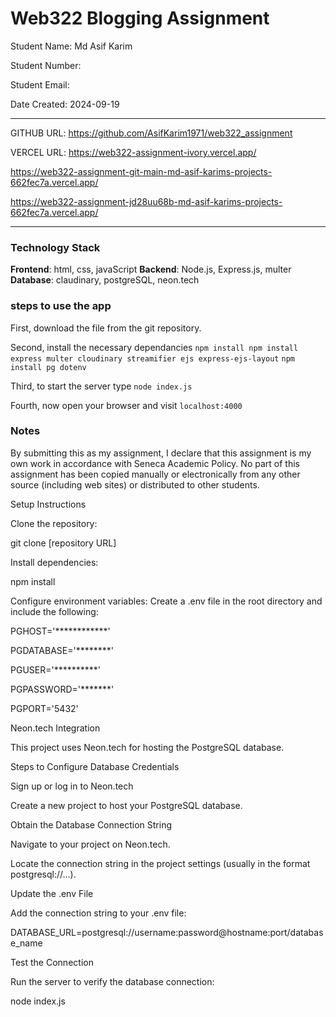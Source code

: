 # Web322 Blogging Assignment

Student Name: Md Asif Karim

Student Number: 

Student Email: 

Date Created: 2024-09-19

---

GITHUB URL: https://github.com/AsifKarim1971/web322_assignment

VERCEL URL: https://web322-assignment-ivory.vercel.app/

https://web322-assignment-git-main-md-asif-karims-projects-662fec7a.vercel.app/

https://web322-assignment-jd28uu68b-md-asif-karims-projects-662fec7a.vercel.app/

---

### Technology Stack

**Frontend**: html, css, javaScript
**Backend**: Node.js, Express.js, multer
**Database**: claudinary, postgreSQL, neon.tech

### steps to use the app

First, download the file from the git repository.

Second, install the necessary dependancies 
        `npm install npm install express multer cloudinary streamifier ejs express-ejs-layout`
        `npm install pg dotenv`

Third, to start the server type 
        `node index.js`

Fourth, now open your browser and visit 
        `localhost:4000`

### Notes

By submitting this as my assignment, I declare that this assignment is my own work in accordance with Seneca Academic Policy. No part of this assignment has been copied manually or electronically from any other source (including web sites) or distributed to other students.


Setup Instructions

Clone the repository:

git clone [repository URL]

Install dependencies:

npm install

Configure environment variables:
Create a .env file in the root directory and include the following:

PGHOST='************'

PGDATABASE='********'

PGUSER='**********'

PGPASSWORD='*******'

PGPORT='5432'


Neon.tech Integration

This project uses Neon.tech for hosting the PostgreSQL database.

Steps to Configure Database Credentials

Sign up or log in to Neon.tech

Create a new project to host your PostgreSQL database.

Obtain the Database Connection String

Navigate to your project on Neon.tech.

Locate the connection string in the project settings (usually in the format postgresql://...).

Update the .env File

Add the connection string to your .env file:

DATABASE_URL=postgresql://username:password@hostname:port/database_name

Test the Connection

Run the server to verify the database connection:

node index.js

